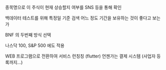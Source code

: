 종목명으로 이 주식이 현재 상승할지 여부를 SNS 등을 통해 확인

백데이터 테스트를 위해 특정일 기준 검색
어느 정도 기간을 보유하는 것이 좋다고 보는가

 BNF 의 두번째 방식 선택

나스닥 100, S&P 500 에도 적용


WEB 프로그램으로 전환하여 서비스 런칭칭 (flutter)
언젠가는 결제 시스템 (사업자 등록까지...)